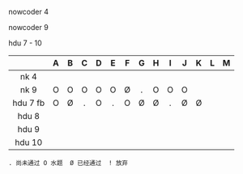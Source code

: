 nowcoder 4

nowcoder 9

hdu 7 - 10

|          |  A   |  B   |  C   |  D   |  E   |  F   |  G   |  H   |  I   |  J   |  K   |  L   |  M   |
| :------: | :--: | :--: | :--: | :--: | :--: | :--: | :--: | :--: | :--: | :--: | :--: | :--: | :--: |
|   nk 4   |      |      |      |      |      |      |      |      |      |      |      |      |      |
|   nk 9   |  O   |  O   |  O   |  O   |  O   |  Ø   |  .   |  O   |  O   |  O   |      |      |      |
| hdu 7 fb |  O   |  Ø   |  .   |  O   |  .   |  O   |  Ø   |  Ø   |  .   |  Ø   |  Ø   |      |      |
|  hdu 8   |      |      |      |      |      |      |      |      |      |      |      |      |      |
|  hdu 9   |      |      |      |      |      |      |      |      |      |      |      |      |      |
|  hdu 10  |      |      |      |      |      |      |      |      |      |      |      |      |      |

`. 尚未通过 O 水题  Ø 已经通过  ! 放弃`